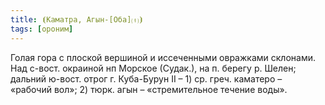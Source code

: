 ```yaml
---
title: ⦗Каматра, Агын-[Оба]⒯⦘
tags: [ороним]
---
```


Голая гора с плоской вершиной и иссеченными овражками склонами. Над с-вост.
окраиной нп Морское (Судак.), на п. берегу р. Шелен; дальний ю-вост. отрог г.
Куба-Бурун II – 1) ср. греч. каматеро – «рабочий вол»; 2) тюрк. агын –
«стремительное течение воды».
